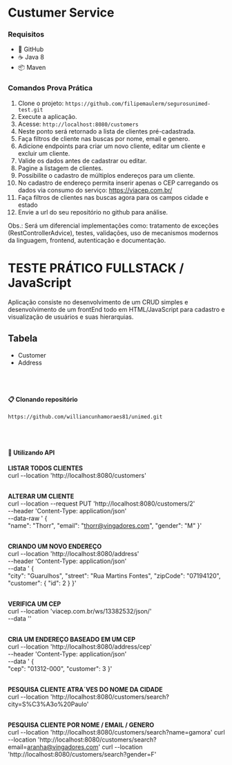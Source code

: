# Custumer Service

### Requisitos

- 🌴 GitHub
- ☕ Java 8
- 📦 Maven

### Comandos Prova Prática

1. Clone o projeto: `https://github.com/filipemaulerm/segurosunimed-test.git`
2. Execute a aplicação.
3. Acesse: `http://localhost:8080/customers`
4. Neste ponto será retornado a lista de clientes pré-cadastrada.
5. Faça filtros de cliente nas buscas por nome, email e genero.
6. Adicione endpoints para criar um novo cliente, editar um cliente e excluir um cliente.
7. Valide os dados antes de cadastrar ou editar.
8. Pagine a listagem de clientes.
9. Possibilite o cadastro de múltiplos endereços para um cliente.
10. No cadastro de endereço permita inserir apenas o CEP carregando os dados via consumo do serviço: https://viacep.com.br/
11. Faça filtros de clientes nas buscas agora para os campos cidade e estado
12. Envie a url do seu repositório no github para análise.

Obs.: Será um diferencial implementações como: tratamento de exceções (RestControllerAdvice), testes, validações, uso de mecanismos modernos da linguagem, frontend, autenticação e documentação. 

# TESTE PRÁTICO FULLSTACK / JavaScript

Aplicação consiste no desenvolvimento de um CRUD simples e desenvolvimento de um frontEnd todo em HTML/JavaScript para cadastro e visualização de usuários e suas hierarquias.

## Tabela
* Customer
* Address

<br/><br/>
#### 📋 Clonando repositório

```
https://github.com/williancunhamoraes81/unimed.git
```
<br/><br/>

#### 🚢 Utilizando API

<b>LISTAR TODOS CLIENTES</b>
<br>
curl --location 'http://localhost:8080/customers'
<br/>
<br/>

<b>ALTERAR UM CLIENTE</b>
<br>
curl --location --request PUT 'http://localhost:8080/customers/2' \
--header 'Content-Type: application/json' \
--data-raw ' {  
    "name": "Thorr",
    "email": "thorr@vingadores.com",
    "gender": "M"
}'
<br/>
<br/>

<b>CRIANDO UM NOVO ENDEREÇO</b>
<br>
curl --location 'http://localhost:8080/address' \
--header 'Content-Type: application/json' \
--data ' {        
    "city": "Guarulhos",
    "street": "Rua Martins Fontes",
    "zipCode": "07194120",
    "customer": {
        "id": 2
    }
}'
<br/>
<br/>

<b>VERIFICA UM CEP</b>
<br>
curl --location 'viacep.com.br/ws/13382532/json/' \
--data ''
<br/>
<br/>

<b>CRIA UM ENDEREÇO BASEADO EM UM CEP</b>
<br>
curl --location 'http://localhost:8080/address/cep' \
--header 'Content-Type: application/json' \
--data ' {        
    "cep": "01312-000",
    "customer": 3
}'
<br/>
<br/>

<b>PESQUISA CLIENTE ATRA´VES DO NOME DA CIDADE</b>
<br>
curl --location 'http://localhost:8080/customers/search?city=S%C3%A3o%20Paulo'
<br/>
<br/>

<b>PESQUISA CLIENTE POR NOME / EMAIL / GENERO</b>
<br>
curl --location 'http://localhost:8080/customers/search?name=gamora'
curl --location 'http://localhost:8080/customers/search?email=aranha@vingadores.com'
curl --location 'http://localhost:8080/customers/search?gender=F'
<br/>
<br/>
